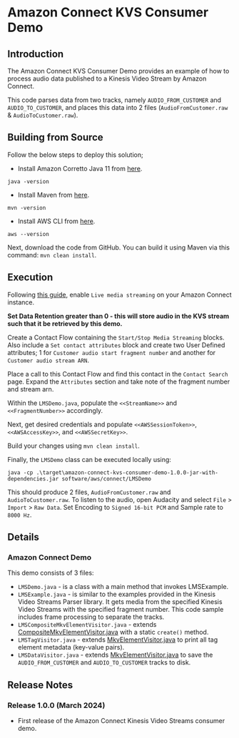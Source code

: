 # Amazon Connect KVS Consumer Demo

## Introduction
The Amazon Connect KVS Consumer Demo provides an example of how to process audio data published to a Kinesis Video Stream by Amazon Connect.

This code parses data from two tracks, namely `AUDIO_FROM_CUSTOMER` and `AUDIO_TO_CUSTOMER`, and places this data into 2 files (`AudioFromCustomer.raw` & `AudioToCustomer.raw`).

## Building from Source
Follow the below steps to deploy this solution;

* Install Amazon Corretto Java 11 from [here](https://docs.aws.amazon.com/corretto/latest/corretto-11-ug/what-is-corretto-11.html).
```shell
java -version
```
* Install Maven from [here](https://maven.apache.org/download.cgi).
```shell
mvn -version
```
* Install AWS CLI from [here](https://docs.aws.amazon.com/cli/latest/userguide/install-cliv2.html).
```shell
aws --version
```

Next, download the code from GitHub. You can build it using Maven via this command: `mvn clean install`.

## Execution
Following [this guide](https://docs.aws.amazon.com/connect/latest/adminguide/customer-voice-streams.html), enable `Live media streaming` on your Amazon Connect instance.

**Set Data Retention greater than 0 - this will store audio in the KVS stream such that it be retrieved by this demo.**

Create a Contact Flow containing the `Start/Stop Media Streaming` blocks. Also include a `Set contact attributes` block and create two User Defined attributes; 1 for `Customer audio start fragment number` and another for `Customer audio stream ARN`.

Place a call to this Contact Flow and find this contact in the `Contact Search` page. Expand the `Attributes` section and take note of the fragment number and stream arn.

Within the `LMSDemo.java`, populate the `<<StreamName>>` and `<<FragmentNumber>>` accordingly.

Next, get desired credentials and populate `<<AWSSessionToken>>`, `<<AWSAccessKey>>`, and `<<AWSSecretKey>>`.

Build your changes using `mvn clean install`.

Finally, the `LMSDemo` class can be executed locally using:
```
java -cp .\target\amazon-connect-kvs-consumer-demo-1.0.0-jar-with-dependencies.jar software/aws/connect/LMSDemo
```

This should produce 2 files, `AudioFromCustomer.raw` and `AudioToCustomer.raw`. To listen to the audio, open Audacity and select `File` > `Import` > `Raw Data`. Set Encoding to `Signed 16-bit PCM` and Sample rate to `8000 Hz`.

## Details
### Amazon Connect Demo
This demo consists of 3 files:
* `LMSDemo.java` - is a class with a main method that invokes LMSExample.
* `LMSExample.java` - is similar to the examples provided in the Kinesis Video Streams Parser library. It gets media from the specified Kinesis Video Streams with the specified fragment number. This code sample includes frame processing to separate the tracks.
* `LMSCompositeMkvElementVisitor.java` - extends [CompositeMkvElementVisitor.java](https://github.com/aws/amazon-kinesis-video-streams-parser-library/blob/master/src/main/java/com/amazonaws/kinesisvideo/parser/mkv/visitors/CompositeMkvElementVisitor.java) with a static `create()` method.
* `LMSTagVisitor.java` - extends [MkvElementVisitor.java](https://github.com/aws/amazon-kinesis-video-streams-parser-library/blob/master/src/main/java/com/amazonaws/kinesisvideo/parser/mkv/MkvElementVisitor.java) to print all tag element metadata (key-value pairs).
* `LMSDataVisitor.java` - extends [MkvElementVisitor.java](https://github.com/aws/amazon-kinesis-video-streams-parser-library/blob/master/src/main/java/com/amazonaws/kinesisvideo/parser/mkv/MkvElementVisitor.java) to save the `AUDIO_FROM_CUSTOMER` and `AUDIO_TO_CUSTOMER` tracks to disk.

## Release Notes

### Release 1.0.0 (March 2024)
* First release of the Amazon Connect Kinesis Video Streams consumer demo.
